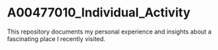 # A00477010_Individual_Activity
This repository documents my personal experience and insights about a fascinating place I recently visited.
